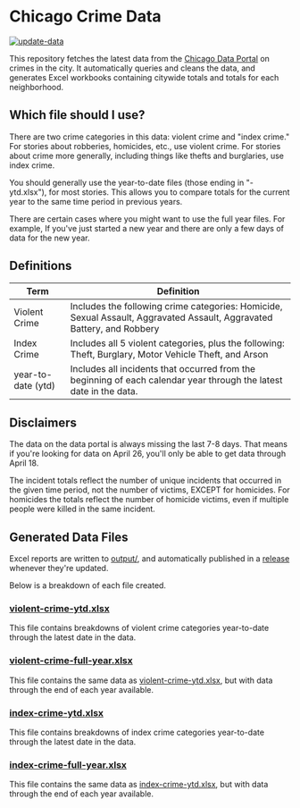 # Chicago Crime Data

[![update-data](https://github.com/cbschicago/chicago-crime-data/actions/workflows/update-data.yaml/badge.svg)](https://github.com/cbschicago/chicago-crime-data/actions/workflows/update-data.yaml)

This repository fetches the latest data from the [Chicago Data Portal](https://data.cityofchicago.org/) on crimes in the city. It automatically queries and cleans the data, and generates Excel workbooks containing citywide totals and totals for each neighborhood.

## Which file should I use? 

There are two crime categories in this data: violent crime and "index crime." For stories about robberies, homicides, etc., use violent crime. For stories about crime more generally, including things like thefts and burglaries, use index crime.

You should generally use the year-to-date files (those ending in "-ytd.xlsx"), for most stories. This allows you to compare totals for the current year to the same time period in previous years. 

There are certain cases where you might want to use the full year files. For example, If you've just started a new year and there are only a few days of data for the new year. 

## Definitions

| Term               | Definition                                                                                                             |
| ------------------ | ---------------------------------------------------------------------------------------------------------------------- |
| Violent Crime      | Includes the following crime categories: Homicide, Sexual Assault, Aggravated Assault, Aggravated Battery, and Robbery |
| Index Crime        | Includes all 5 violent categories, plus the following: Theft, Burglary, Motor Vehicle Theft, and Arson                 |
| year-to-date (ytd) | Includes all incidents that occurred from the beginning of each calendar year through the latest date in the data.     |

## Disclaimers

The data on the data portal is always missing the last 7-8 days. That means if you're looking for data on April 26, you'll only be able to get data through April 18. 

The incident totals reflect the number of unique incidents that occurred in the given time period, not the number of victims, EXCEPT for homicides. For homicides the totals reflect the number of homicide victims, even if multiple people were killed in the same incident. 

## Generated Data Files

Excel reports are written to [output/](output/), and automatically published in a [release]() whenever they're updated.

Below is a breakdown of each file created. 

### [violent-crime-ytd.xlsx](output/violent-crime-ytd.xlsx)

This file contains breakdowns of violent crime categories year-to-date through the latest date in the data.

### [violent-crime-full-year.xlsx](output/violent-crime-full-year.xlsx)

This file contains the same data as [violent-crime-ytd.xlsx](#violent-crime-ytd.xlsx), but with data through the end of each year available.

### [index-crime-ytd.xlsx](output/index-crime-ytd.xlsx)

This file contains breakdowns of index crime categories year-to-date through the latest date in the data.

### [index-crime-full-year.xlsx](output/index-crime-full-year.xlsx)

This file contains the same data as [index-crime-ytd.xlsx](#index-crime-ytd.xlsx), but with data through the end of each year available.
